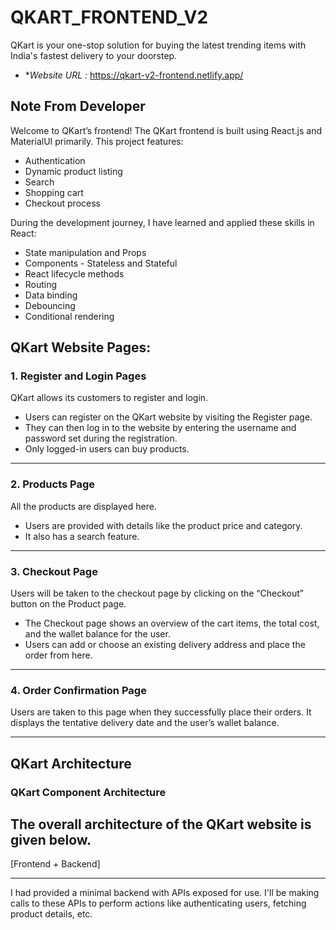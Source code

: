 # QKART_FRONTEND_V2

QKart is your one-stop solution for buying the latest trending items with India's fastest delivery to your doorstep.

- **Website URL :* https://qkart-v2-frontend.netlify.app/

## Note From Developer

Welcome to QKart’s frontend! The QKart frontend is built using React.js and MaterialUI primarily. This project features:

- Authentication
- Dynamic product listing
- Search
- Shopping cart
- Checkout process

During the development journey, I have learned and applied these skills in React:

- State manipulation and Props
- Components - Stateless and Stateful
- React lifecycle methods
- Routing
- Data binding
- Debouncing
- Conditional rendering

## QKart Website Pages:

### 1. Register and Login Pages

QKart allows its customers to register and login.

- Users can register on the QKart website by visiting the Register page.
- They can then log in to the website by entering the username and password set during the registration.
- Only logged-in users can buy products.

---------------------------------------------------------------------------------------------------------
### 2. Products Page

All the products are displayed here.

- Users are provided with details like the product price and category.
- It also has a search feature.

---------------------------------------------------------------------------------------------------------
### 3. Checkout Page

Users will be taken to the checkout page by clicking on the “Checkout” button on the Product page.

- The Checkout page shows an overview of the cart items, the total cost, and the wallet balance for the user.
- Users can add or choose an existing delivery address and place the order from here.

---------------------------------------------------------------------------------------------------------
### 4. Order Confirmation Page

Users are taken to this page when they successfully place their orders. It displays the tentative delivery date and the user’s wallet balance.

---------------------------------------------------------------------------------------------------------
## QKart Architecture


### QKart Component Architecture

The overall architecture of the QKart website is given below.
---------------------------------------------------------------------------------------------------------

[Frontend + Backend]

---------------------------------------------------------------------------------------------------------
I had provided a minimal backend with APIs exposed for use. I'll be making calls to these APIs to perform actions like authenticating users, fetching product details, etc.
